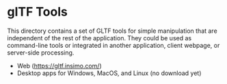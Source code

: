 # glTF Tools

This directory contains a set of GLTF tools for simple manipulation that are independent of the rest of the application. They could be used as command-line tools or integrated in another application, client webpage, or server-side processing.

* Web (https://gltf.insimo.com/)
* Desktop apps for Windows, MacOS, and Linux (no download yet)
